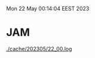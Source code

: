 Mon 22 May 00:14:04 EEST 2023
# JAM
<a href='./cache/202305/22_00.log'>./cache/202305/22_00.log</a>

